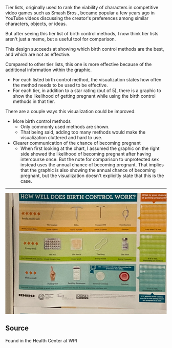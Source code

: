 Tier lists, originally used to rank the viability of characters in competitive video games such as Smash Bros., became popular a few years ago in YouTube videos discussing the creator's preferences among similar characters, objects, or ideas.

But after seeing this tier list of birth control methods, I now think tier lists aren't just a meme, but a useful tool for comparison.

This design succeeds at showing which birth control methods are the best, and which are not as effective.

Compared to other tier lists, this one is more effective because of the additional information within the graphic.
- For each listed birth control method, the visualization states how often the method needs to be used to be effective.
- For each tier, in addition to a star rating (out of 5), there is a graphic to show the likelihood of getting pregnant while using the birth control methods in that tier.

There are a couple ways this visualization could be improved: 
- More birth control methods
  - Only commonly used methods are shown. 
  - That being said, adding too many methods would make the visualization cluttered and hard to use.
- Clearer communication of the chance of becoming pregnant
  - When first looking at the chart, I assumed the graphic on the right side showed the likelihood of becoming pregnant after having intercourse once. But the note for comparison to unprotected sex instead uses the annual chance of becoming pregnant. That implies that the graphic is also showing the annual chance of becoming pregnant, but the visualization doesn't explicitly state that this is the case.

---
![vis](/images/reflection-birth-control.jpg)

Source
---
Found in the Health Center at WPI
